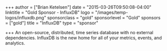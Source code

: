 +++
author = ["Brian Ketelsen"]
date = "2015-03-26T09:50:08-04:00"
linktitle = "Gold Sponsor - InfluxDB"
logo = "/images/temp-logos/influxdb.png"
sponsorclass = "gold"
sponsorlevel = "Gold"
sponsors = ["gold"]
title = "InfluxDB"
type = "sponsor"

+++
An open-source, distributed, time series database with no external dependencies. InfluxDB is the new home for all of your metrics, events, and analytics.
